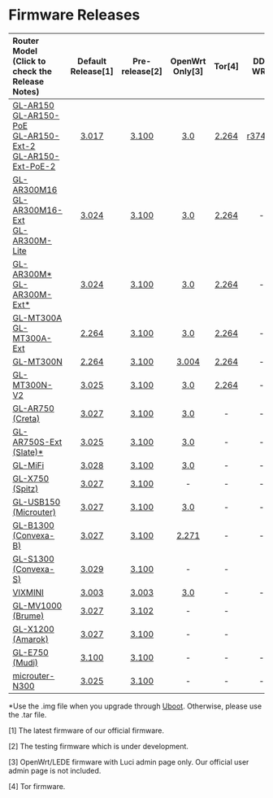 # Firmware Releases



| Router Model<br>(Click to check the<br>Release Notes) | Default Release[1] | Pre-release[2] | OpenWrt Only[3] | Tor[4] | DD-WRT |
| :----------------------------------------------------------- | :-------: | :------------: | :----------: | :----------------------------------------------------------: | :----------------------------------------------------------: |
| [GL-AR150<br>GL-AR150-PoE<br>GL-AR150-Ext-2<br>GL-AR150-Ext-PoE-2](GL-AR150.md) |     <a href="https://dl.gl-inet.com/firmware/ar150/v1/" target="_blank">3.017</a>     | <a href="https://dl.gl-inet.com/firmware/ar150/testing/" target="_blank">3.100</a> |   <a href="https://dl.gl-inet.com/firmware/ar150/clean/" target="_blank">3.0</a>   |<a href="https://dl.gl-inet.com/firmware/ar150/tor/" target="_blank">2.264</a>|<a href="https://dd-wrt.com/support/other-downloads/?path=betas%2F2018%2F10-19-2018-r37442%2FGL.iNet-AR150%2F" target="_blank">r37442</a>|
| [GL-AR300M16<br>GL-AR300M16-Ext<br>GL-AR300M-Lite](GL-AR300M.md) |     <a href="https://dl.gl-inet.com/firmware/ar300m/v1/" target="_blank">3.024</a>     | <a href="https://dl.gl-inet.com/firmware/ar300m/testing/" target="_blank">3.100</a> |      <a href="https://dl.gl-inet.com/firmware/ar300m/clean/" target="_blank">3.0</a>      |<a href="https://dl.gl-inet.com/firmware/ar300m/tor/" target="_blank">2.264</a>|-|
| [GL-AR300M\*<br>GL-AR300M-Ext*](GL-AR300M.md) | <a href="https://dl.gl-inet.com/firmware/ar300m/nand/v1/" target="_blank">3.024</a> | <a href="https://dl.gl-inet.com/firmware/ar300m/nand/testing/" target="_blank">3.100</a> | <a href="https://dl.gl-inet.com/firmware/ar300m/nand/clean/" target="_blank">3.0</a> |<a href="https://dl.gl-inet.com/firmware/ar300m/nand/tor/" target="_blank">2.264</a>|-|
| [GL-MT300A<br>GL-MT300A-Ext](GL-MT300A.md) | <a href="https://dl.gl-inet.com/firmware/mt300a/v1/" target="_blank">2.264</a> | <a href="https://dl.gl-inet.com/firmware/mt300a/testing/" target="_blank">3.100</a> | <a href="https://dl.gl-inet.com/firmware/mt300a/clean/" target="_blank">3.0</a> |<a href="https://dl.gl-inet.com/firmware/mt300a/tor/" target="_blank">2.264</a>|-|
| [GL-MT300N](GL-MT300N.md)                                   |     <a href="https://dl.gl-inet.com/firmware/mt300n/v1/" target="_blank">2.264</a>     | <a href="https://dl.gl-inet.com/firmware/mt300n/testing/" target="_blank">3.100</a> |      <a href="https://dl.gl-inet.com/firmware/mt300n/clean/" target="_blank">3.004</a>      |<a href="https://dl.gl-inet.com/firmware/mt300n/tor/" target="_blank">2.264</a>|-|
| [GL-MT300N-V2](GL-MT300N-V2.md)                             |     <a href="https://dl.gl-inet.com/firmware/mt300n-v2/v1/" target="_blank">3.025</a>     | <a href="https://dl.gl-inet.com/firmware/mt300n-v2/testing/" target="_blank">3.100</a> | <a href="https://dl.gl-inet.com/firmware/mt300n-v2/clean/" target="_blank">3.0</a> |<a href="https://dl.gl-inet.com/firmware/mt300n-v2/tor/" target="_blank">2.264</a>|-|
| [GL-AR750 (Creta)](GL-AR750.md) |     <a href="https://dl.gl-inet.com/firmware/ar750/v1/" target="_blank">3.027</a>     | <a href="https://dl.gl-inet.com/firmware/ar750/testing/" target="_blank">3.100</a> |     <a href="https://dl.gl-inet.com/firmware/ar750/clean/" target="_blank">3.0</a>     |-|-|
| [GL-AR750S-Ext (Slate)*](GL-AR750S-Ext.md) |     <a href="https://dl.gl-inet.com/firmware/ar750s/release/" target="_blank">3.025</a>     | <a href="https://dl.gl-inet.com/firmware/ar750s/testing/" target="_blank">3.100</a> |   <a href="https://dl.gl-inet.com/firmware/ar750s/clean/" target="_blank">3.0</a>   |-|-|
| [GL-MiFi](GL-MiFi.md) |     <a href="https://dl.gl-inet.com/firmware/mifi/v1/" target="_blank">3.028</a>     | <a href="https://dl.gl-inet.com/firmware/mifi/testing/" target="_blank">3.100</a> |     <a href="https://dl.gl-inet.com/firmware/mifi/clean/" target="_blank">3.0</a>     |-|-|
| [GL-X750 (Spitz)](GL-X750.md) | <a href="https://dl.gl-inet.com/firmware/x750/release/" target="_blank">3.027</a> | <a href="https://dl.gl-inet.com/firmware/x750/testing/" target="_blank">3.100</a> | - |-|-|
| [GL-USB150 (Microuter)](GL-USB150.md)                        |     <a href="https://dl.gl-inet.com/firmware/usb150/v1/" target="_blank">3.027</a>     | <a href="https://dl.gl-inet.com/firmware/usb150/testing/" target="_blank">3.100</a> |     <a href="https://dl.gl-inet.com/firmware/usb150/clean/" target="_blank">3.0</a>     |-|-|
| [GL-B1300 (Convexa-B)](GL-B1300.md)                                     |     <a href="https://dl.gl-inet.com/firmware/b1300/v1/" target="_blank">3.027</a>     |     <a href="https://dl.gl-inet.com/firmware/b1300/testing/" target="_blank">3.100</a>     | <a href="https://dl.gl-inet.com/firmware/b1300/clean/" target="_blank">2.271</a> |-|-|
| [GL-S1300 (Convexa-S)](GL-S1300.md)                                     |     <a href="https://dl.gl-inet.com/firmware/s1300/release/" target="_blank">3.029</a>     |     <a href="https://dl.gl-inet.com/firmware/s1300/testing/" target="_blank">3.100</a>     |-|-|
| [VIXMINI](VIXMINI.md) | <a href="https://dl.gl-inet.com/firmware/vixmini/release/" target="_blank">3.003</a> | <a href="https://dl.gl-inet.com/firmware/vixmini/testing/" target="_blank">3.003</a> | <a href="https://dl.gl-inet.com/firmware/vixmini/clean/" target="_blank">3.0</a> |-|-|
| [GL-MV1000 (Brume)](GL-MV1000.md) | <a href="https://dl.gl-inet.com/firmware/mv1000/release/" target="_blank">3.027</a> | <a href="https://dl.gl-inet.com/firmware/mv1000/testing/" target="_blank">3.102</a> |-|-|
| [GL-X1200 (Amarok)](GL-X1200.md) | <a href="https://dl.gl-inet.com/firmware/x1200/release/" target="_blank">3.027</a> | <a href="https://dl.gl-inet.com/firmware/x1200/testing/" target="_blank">3.100</a> |-|-|
| [GL-E750 (Mudi)](GL-E750.md)| <a href="https://dl.gl-inet.com/firmware/e750/release/" target="_blank">3.100</a>| <a href="https://dl.gl-inet.com/firmware/e750/testing/" target="_blank">3.100</a> |-|-|-|
| [microuter-N300](microuter-N300.md)| <a href="https://dl.gl-inet.com/firmware/n300/release/" target="_blank">3.025</a>| <a href="https://dl.gl-inet.com/firmware/n300/testing/" target="_blank">3.100</a> |-|-|-|

*Use the .img file when you upgrade through <a href="https://docs.gl-inet.com/en/3/troubleshooting/debrick/" target="_blank">Uboot</a>. Otherwise, please use the .tar file.

[1] The latest firmware of our official firmware.

[2] The testing firmware which is under development.

[3] OpenWrt/LEDE firmware with Luci admin page only. Our official user admin page is not included.

[4] Tor firmware.

